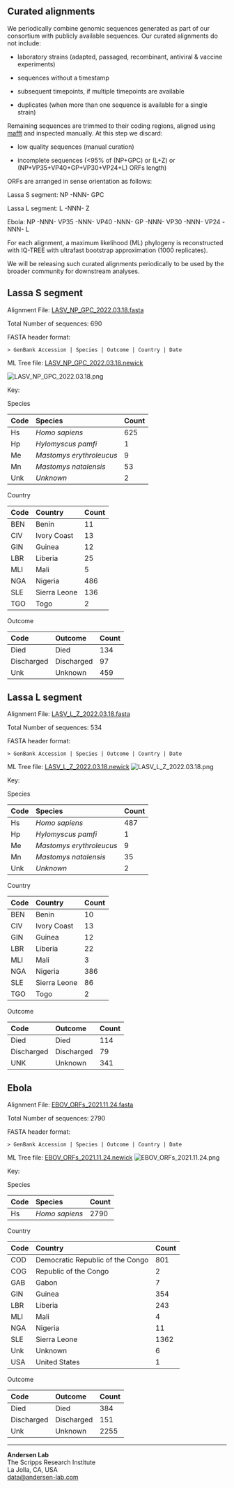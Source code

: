 ## Curated alignments

We periodically combine genomic sequences generated as part of our consortium with publicly available sequences. Our curated alignments do not include:

   - laboratory strains (adapted, passaged, recombinant, antiviral & vaccine experiments)

   - sequences without a timestamp

   - subsequent timepoints, if multiple timepoints are available

   - duplicates (when more than one sequence is available for a single strain)


Remaining sequences are trimmed to their coding regions, aligned using [mafft](https://mafft.cbrc.jp/alignment/software/tips0.html) and inspected manually. At this step we discard:

  - low quality sequences (manual curation)

  - incomplete sequences (<95% of (NP+GPC) or (L+Z) or (NP+VP35+VP40+GP+VP30+VP24+L) ORFs length)


ORFs are arranged in sense orientation as follows:

Lassa S segment: NP -NNN- GPC

Lassa L segment: L -NNN- Z

Ebola: NP -NNN- VP35 -NNN- VP40 -NNN- GP -NNN- VP30 -NNN- VP24 -NNN- L


For each alignment, a maximum likelihood (ML) phylogeny is reconstructed with IQ-TREE with ultrafast bootstrap approximation (1000 replicates).

We will be releasing such curated alignments periodically to be used by the broader community for downstream analyses.

## Lassa S segment

Alignment File: [LASV_NP_GPC_2022.03.18.fasta](https://github.com/cvisb/curated-alignments/blob/master/lassa/LASV_NP_GPC_2022.03.18.fasta)

Total Number of sequences: 690

FASTA header format:
```
> GenBank Accession | Species | Outcome | Country | Date
```
ML Tree file: [LASV_NP_GPC_2022.03.18.newick](https://github.com/cvisb/curated-alignments/blob/master/lassa/LASV_NP_GPC_2022.03.18.newick)

![LASV_NP_GPC_2022.03.18.png](https://github.com/cvisb/curated-alignments/blob/master/lassa/LASV_NP_GPC_2022.03.18.png)

Key:

Species

| Code | Species | Count |
|:---|:---|:---|
| Hs | *Homo sapiens* | 625 |
| Hp | *Hylomyscus pamfi* | 1 |
| Me | *Mastomys erythroleucus* | 9 |
| Mn | *Mastomys natalensis* | 53 |
| Unk | *Unknown* | 2 |

Country

| Code | Country | Count |
|:--|:--|:--|
| BEN | Benin | 11 |
| CIV | Ivory Coast | 13 |
| GIN | Guinea | 12 |
| LBR | Liberia | 25 |
| MLI | Mali | 5 |
| NGA | Nigeria | 486 |
| SLE | Sierra Leone | 136 |
| TGO | Togo | 2 |

Outcome

|Code | Outcome | Count |
|:-- |:-- |:-- |
| Died | Died | 134 |
| Discharged | Discharged | 97 |
| Unk | Unknown | 459 |

## Lassa L segment

Alignment File: [LASV_L_Z_2022.03.18.fasta](https://github.com/cvisb/curated-alignments/blob/master/lassa/LASV_L_Z_2022.03.18.fasta)

Total Number of sequences: 534

FASTA header format:
```
> GenBank Accession | Species | Outcome | Country | Date
```
ML Tree file: [LASV_L_Z_2022.03.18.newick](https://github.com/cvisb/curated-alignments/blob/master/lassa/LASV_L_Z_2022.03.18.newick)
![LASV_L_Z_2022.03.18.png](https://github.com/cvisb/curated-alignments/blob/master/lassa/LASV_L_Z_2022.03.18.png)

Key:

Species

| Code | Species | Count |
|:---|:---|:---|
| Hs | *Homo sapiens* | 487 |
| Hp | *Hylomyscus pamfi* | 1 |
| Me | *Mastomys erythroleucus* | 9 |
| Mn | *Mastomys natalensis* | 35 |
| Unk | *Unknown* | 2 |

Country

| Code | Country | Count |
|:--|:--|:--|
| BEN | Benin | 10 |
| CIV | Ivory Coast | 13 |
| GIN | Guinea | 12 |
| LBR | Liberia | 22 |
| MLI | Mali | 3 |
| NGA | Nigeria | 386 |
| SLE | Sierra Leone | 86 |
| TGO | Togo | 2 |

Outcome

|Code | Outcome | Count |
|:-- |:-- |:-- |
| Died | Died | 114 |
| Discharged | Discharged | 79 |
| UNK | Unknown | 341 |

## Ebola

Alignment File: [EBOV_ORFs_2021.11.24.fasta](https://github.com/cvisb/curated-alignments/blob/master/ebola/EBOV_ORFs_2021.11.24.fasta)

Total Number of sequences: 2790

FASTA header format:
```
> GenBank Accession | Species | Outcome | Country | Date
```
ML Tree file: [EBOV_ORFs_2021.11.24.newick](https://github.com/cvisb/curated-alignments/blob/master/ebola/EBOV_ORFs_2021.11.24.newick)
![EBOV_ORFs_2021.11.24.png](https://github.com/cvisb/curated-alignments/blob/master/ebola/EBOV_ORFs_2021.11.24.png)

Key:

Species

| Code | Species | Count |
|:---|:---|:---|
| Hs | *Homo sapiens* | 2790 |

Country

| Code | Country | Count |
|:--|:--|:--|
| COD | Democratic Republic of the Congo | 801 |
| COG | Republic of the Congo | 2 |
| GAB | Gabon | 7 |
| GIN | Guinea | 354 |
| LBR | Liberia | 243 |
| MLI | Mali | 4 |
| NGA | Nigeria | 11 |
| SLE | Sierra Leone | 1362 |
| Unk | Unknown | 6 |
| USA | United States | 1 |

Outcome

|Code | Outcome | Count |
|:-- |:-- |:-- |
| Died | Died | 384 |
| Discharged | Discharged | 151 |
| Unk | Unknown | 2255 |

---
**Andersen Lab**  
The Scripps Research Institute  
La Jolla, CA, USA  
[data@andersen-lab.com](mailto:data@andersen-lab.com)
